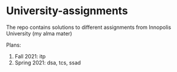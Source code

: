 # University-assignments
The repo contains solutions to different assignments from Innopolis University (my alma mater)

Plans:
1. Fall 2021: itp
2. Spring 2021: dsa, tcs, ssad
